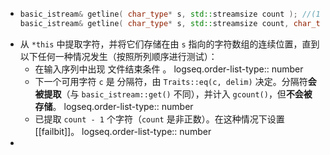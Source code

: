 - ``` cpp
  basic_istream& getline( char_type* s, std::streamsize count ); //(1)
  basic_istream& getline( char_type* s, std::streamsize count, char_type delim ); //(2)
  ```
- 从 `*this` 中提取字符，并将它们存储在由 `s` 指向的字符数组的连续位置，直到以下任何一种情况发生（按照所列顺序进行测试）：
	- 在输入序列中出现 文件结束条件 。
	  logseq.order-list-type:: number
	- 下一个可用字符 `c` 是 分隔符，由 `Traits::eq(c, delim)` 决定。分隔符**会被提取**（与 `basic_istream::get()` 不同），并计入 `gcount()`，但**不会被存储**。
	  logseq.order-list-type:: number
	- 已提取 `count - 1` 个字符（`count` 是非正数）。在这种情况下设置[[failbit]]。
	  logseq.order-list-type:: number
-